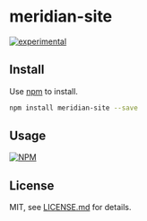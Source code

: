 # meridian-site

[![experimental](http://badges.github.io/stability-badges/dist/experimental.svg)](http://github.com/badges/stability-badges)



## Install

Use [npm](https://npmjs.com/) to install.

```sh
npm install meridian-site --save
```

## Usage

[![NPM](https://nodei.co/npm/meridian-site.png)](https://www.npmjs.com/package/meridian-site)

## License

MIT, see [LICENSE.md](http://github.com/mattdesl/meridian-site/blob/master/LICENSE.md) for details.
